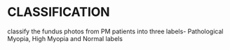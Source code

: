 # CLASSIFICATION
classify the fundus photos from PM patients into three labels- Pathological Myopia, High Myopia and Normal labels
